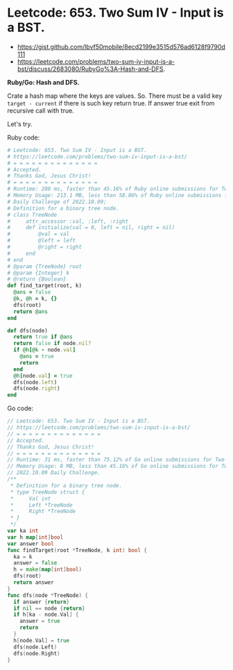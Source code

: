 # Leetcode: 653. Two Sum IV - Input is a BST.

- https://gist.github.com/lbvf50mobile/8ecd2199e3515d576ad6128f9790d111
- https://leetcode.com/problems/two-sum-iv-input-is-a-bst/discuss/2683080/RubyGo%3A-Hash-and-DFS.

**Ruby/Go: Hash and DFS.**


Crate a hash map where the keys are values. So. There must be a valid key `target - current` if there is such key return true. If answer true exit from recursive call with true.

Let's try.

Ruby code:
```Ruby
# Leetcode: 653. Two Sum IV - Input is a BST.
# https://leetcode.com/problems/two-sum-iv-input-is-a-bst/
# = = = = = = = = = = = = = = 
# Accepted.
# Thanks God, Jesus Christ!
# = = = = = = = = = = = = = = 
# Runtime: 280 ms, faster than 45.16% of Ruby online submissions for Two Sum IV - Input is a BST.
# Memory Usage: 213.1 MB, less than 58.06% of Ruby online submissions for Two Sum IV - Input is a BST.
# Daily Challenge of 2022.10.09;
# Definition for a binary tree node.
# class TreeNode
#     attr_accessor :val, :left, :right
#     def initialize(val = 0, left = nil, right = nil)
#         @val = val
#         @left = left
#         @right = right
#     end
# end
# @param {TreeNode} root
# @param {Integer} k
# @return {Boolean}
def find_target(root, k)
  @ans = false
  @k, @h = k, {}
  dfs(root)
  return @ans
end

def dfs(node)
  return true if @ans
  return false if node.nil?
  if @h[@k - node.val]
    @ans = true
    return
  end
  @h[node.val] = true
  dfs(node.left)
  dfs(node.right)
end
```

Go code:
```Go
// Leetcode: 653. Two Sum IV - Input is a BST.
// https://leetcode.com/problems/two-sum-iv-input-is-a-bst/
// = = = = = = = = = = = = = =
// Accepted.
// Thanks God, Jesus Christ!
// = = = = = = = = = = = = = =
// Runtime: 31 ms, faster than 75.12% of Go online submissions for Two Sum IV - Input is a BST.
// Memory Usage: 8 MB, less than 45.16% of Go online submissions for Two Sum IV - Input is a BST.
// 2022.10.09 Daily Challenge.
/**
 * Definition for a binary tree node.
 * type TreeNode struct {
 *     Val int
 *     Left *TreeNode
 *     Right *TreeNode
 * }
 */
var ka int
var h map[int]bool
var answer bool
func findTarget(root *TreeNode, k int) bool {
  ka = k
  answer = false
  h = make(map[int]bool)
  dfs(root)
  return answer
}
func dfs(node *TreeNode) {
  if answer {return}
  if nil == node {return}
  if h[ka - node.Val] {
    answer = true
    return
  }
  h[node.Val] = true
  dfs(node.Left)
  dfs(node.Right)
}
```
